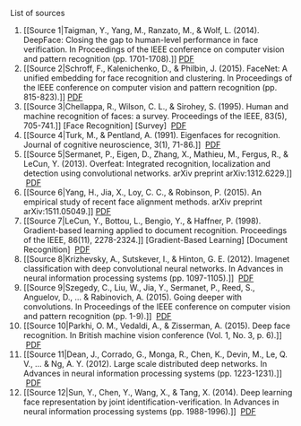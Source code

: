 List of sources

1. [[Source 1|Taigman, Y., Yang, M., Ranzato, M., & Wolf, L. (2014). DeepFace: Closing the gap to human-level performance in face verification. In Proceedings of the IEEE conference on computer vision and pattern recognition (pp. 1701-1708).]] [PDF](https://www.cv-foundation.org/openaccess/content_cvpr_2014/papers/Taigman_DeepFace_Closing_the_2014_CVPR_paper.pdf)
2. [[Source 2|Schroff, F., Kalenichenko, D., & Philbin, J. (2015). FaceNet: A unified embedding for face recognition and clustering. In Proceedings of the IEEE conference on computer vision and pattern recognition (pp. 815-823).]]  [PDF](https://www.cv-foundation.org/openaccess/content_cvpr_2015/papers/Schroff_FaceNet_A_Unified_2015_CVPR_paper.pdf)
3. [[Source 3|Chellappa, R., Wilson, C. L., & Sirohey, S. (1995). Human and machine recognition of faces: a survey. Proceedings of the IEEE, 83(5), 705-741.]] [Face Recognition] [Survey]  [PDF](https://ieeexplore.ieee.org/document/381842)
4. [[Source 4|Turk, M., & Pentland, A. (1991). Eigenfaces for recognition. Journal of cognitive neuroscience, 3(1), 71-86.]]  [PDF](https://www.mitpressjournals.org/doi/pdf/10.1162/jocn.1991.3.1.71)
5. [[Source 5|Sermanet, P., Eigen, D., Zhang, X., Mathieu, M., Fergus, R., & LeCun, Y. (2013). Overfeat: Integrated recognition, localization and detection using convolutional networks. arXiv preprint arXiv:1312.6229.]]   [PDF](https://arxiv.org/pdf/1312.6229.pdf)
6. [[Source 6|Yang, H., Jia, X., Loy, C. C., & Robinson, P. (2015). An empirical study of recent face alignment methods. arXiv preprint arXiv:1511.05049.]] [PDF](https://arxiv.org/pdf/1511.05049.pdf)
7. [[Source 7|LeCun, Y., Bottou, L., Bengio, Y., & Haffner, P. (1998). Gradient-based learning applied to document recognition. Proceedings of the IEEE, 86(11), 2278-2324.]] [Gradient-Based Learning] [Document Recognition]  [PDF](https://ieeexplore.ieee.org/document/726791)
8. [[Source 8|Krizhevsky, A., Sutskever, I., & Hinton, G. E. (2012). Imagenet classification with deep convolutional neural networks. In Advances in neural information processing systems (pp. 1097-1105).]]   [PDF](https://papers.nips.cc/paper/2012/file/c399862d3b9d6b76c8436e924a68c45b-Paper.pdf)
9. [[Source 9|Szegedy, C., Liu, W., Jia, Y., Sermanet, P., Reed, S., Anguelov, D., … & Rabinovich, A. (2015). Going deeper with convolutions. In Proceedings of the IEEE conference on computer vision and pattern recognition (pp. 1-9).]]  [PDF](https://www.cv-foundation.org/openaccess/content_cvpr_2015/papers/Szegedy_Going_Deeper_With_2015_CVPR_paper.pdf)
10. [[Source 10|Parkhi, O. M., Vedaldi, A., & Zisserman, A. (2015). Deep face recognition. In British machine vision conference (Vol. 1, No. 3, p. 6).]]  [PDF](http://www.robots.ox.ac.uk/~vgg/publications/2015/Parkhi15/parkhi15.pdf)
11. [[Source 11|Dean, J., Corrado, G., Monga, R., Chen, K., Devin, M., Le, Q. V., … & Ng, A. Y. (2012). Large scale distributed deep networks. In Advances in neural information processing systems (pp. 1223-1231).]]  [PDF](https://papers.nips.cc/paper/2012/file/6aca97005c68f1206823815f66102863-Paper.pdf)
12. [[Source 12|Sun, Y., Chen, Y., Wang, X., & Tang, X. (2014). Deep learning face representation by joint identification-verification. In Advances in neural information processing systems (pp. 1988-1996).]]  [PDF](https://arxiv.org/pdf/1406.4773.pdf)